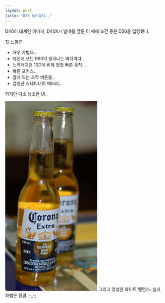 ```yaml
---
layout: post
title: "D50 들여놓다.."
---
```


D40이 대세인 이때에, D40X가 발매를 앞둔 이 때에 조건 좋은 D50을 입양했다.

첫 느낌은

- 매우 가볍다..
- 예전에 쓰던 990이 생각나는 바디이다..
- 느려터지던 10D에 비해 엄청 빠른 동작..
- 빠른 포커스..
- 맘에 드는 조작 버튼들..
- 엄청난 스테미너의 배터리..

하지만 다소 생소한 UI..

![image](/assets/images/0891bc6b72ca9d4990e2e2cbfca4c2c4.png)
그리고 엉성한 화이트 밸런스..실내 화밸은 정말..-_-;



